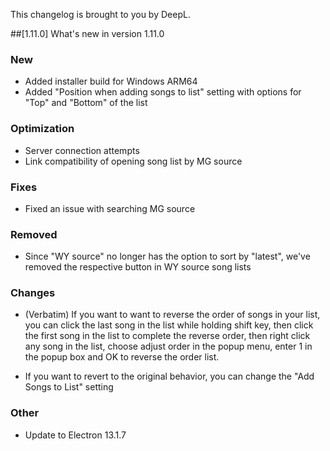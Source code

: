 This changelog is brought to you by DeepL.

##[1.11.0] What's new in version 1.11.0

### New

* Added installer build for Windows ARM64
* Added "Position when adding songs to list" setting with options for "Top" and
"Bottom" of the list

### Optimization

* Server connection attempts
* Link compatibility of opening song list by MG source

### Fixes

* Fixed an issue with searching MG source

### Removed

* Since "WY source" no longer has the option to sort by "latest", we've removed
the respective button in WY source song lists

### Changes

* (Verbatim) If you want to want to reverse the order of songs in your list,
you can click the last song in the list while holding shift key, then click the
first song in the list to complete the reverse order, then right click any song
in the list, choose adjust order in the popup menu, enter 1 in the popup box and
OK to reverse the order list.

* If you want to revert to the original behavior, you can change the "Add Songs
to List" setting

### Other

* Update to Electron 13.1.7
